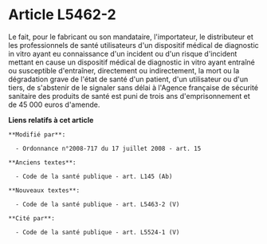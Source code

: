 # Article L5462-2

Le fait, pour le fabricant ou son mandataire, l'importateur, le distributeur et les professionnels de santé utilisateurs d'un
dispositif médical de diagnostic in vitro ayant eu connaissance d'un incident ou d'un risque d'incident mettant en cause un
dispositif médical de diagnostic in vitro ayant entraîné ou susceptible d'entraîner, directement ou indirectement, la mort ou
la dégradation grave de l'état de santé d'un patient, d'un utilisateur ou d'un tiers, de s'abstenir de le signaler sans délai
à l'Agence française de sécurité sanitaire des produits de santé est puni de trois ans d'emprisonnement et de 45 000 euros
d'amende.

**Liens relatifs à cet article**

	**Modifié par**:

	  - Ordonnance n°2008-717 du 17 juillet 2008 - art. 15

	**Anciens textes**:

	  - Code de la santé publique - art. L145 (Ab)

	**Nouveaux textes**:

	  - Code de la santé publique - art. L5463-2 (V)

	**Cité par**:

	  - Code de la santé publique - art. L5524-1 (V)
